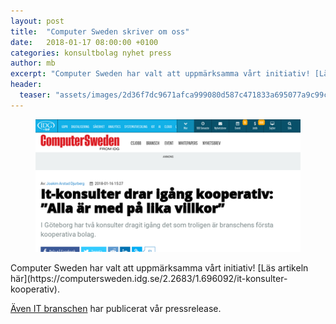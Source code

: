 ```yaml
---
layout: post
title:  "Computer Sweden skriver om oss"
date:   2018-01-17 08:00:00 +0100
categories: konsultbolag nyhet press
author: mb
excerpt: "Computer Sweden har valt att uppmärksamma vårt initiativ! [Läs artikeln här](https://computersweden.idg.se/2.2683/1.696092/it-konsulter-kooperativ)."
header:
  teaser: "assets/images/2d36f7dc9671afca999080d587c471833a695077a9c99c38650fa78710ff2697.png"
---
```

<figure class="one">
    <img src="/assets/img/2d36f7dc9671afca999080d587c471833a695077a9c99c38650fa78710ff2697.png">
</figure>
Computer Sweden har valt att uppmärksamma vårt initiativ! [Läs artikeln här](https://computersweden.idg.se/2.2683/1.696092/it-konsulter-kooperativ).

[Även IT branschen](https://itbranschen.idg.se/2018/01/16/kooperativt-it-konsultbolag-satsar-i-goteborg/) har publicerat vår pressrelease.